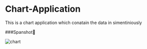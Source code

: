 # Chart-Application
This is a chart application which conatain the data in simentiniously

###Spanshot📸

![chart](https://user-images.githubusercontent.com/107979907/230781952-f09cea86-6c67-4568-b647-ce6cf483f40d.jpg)
